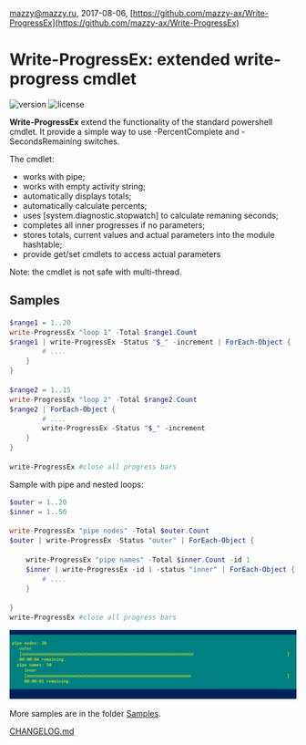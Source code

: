 mazzy@mazzy.ru, 2017-08-06, [https://github.com/mazzy-ax/Write-ProgressEx](https://github.com/mazzy-ax/Write-ProgressEx)

# Write-ProgressEx: extended write-progress cmdlet

![version][version-badge] ![license][license-badge]

**Write-ProgressEx** extend the functionality of the standard powershell cmdlet. It provide a simple way to use -PercentComplete and -SecondsRemaining switches.

The cmdlet:
* works with pipe;
* works with empty activity string;
* automatically displays totals;
* automatically calculate percents;
* uses [system.diagnostic.stopwatch] to calculate remaning seconds;
* completes all inner progresses if no parameters;
* stores totals, current values and actual parameters into the module hashtable;
* provide get/set cmdlets to access actual parameters

Note: the cmdlet is not safe with multi-thread.

## Samples

```powershell
$range1 = 1..20
write-ProgressEx "loop 1" -Total $range1.Count
$range1 | write-ProgressEx -Status "$_" -increment | ForEach-Object {
        # ....
    }
}

$range2 = 1..15
write-ProgressEx "loop 2" -Total $range2.Count
$range2 | ForEach-Object {
        # ....
        write-ProgressEx -Status "$_" -increment
    }
}

write-ProgressEx #close all progress bars
```

Sample with pipe and nested loops:

```powershell
$outer = 1..20
$inner = 1..50

write-ProgressEx "pipe nodes" -Total $outer.Count
$outer | write-ProgressEx -Status "outer" | ForEach-Object {

    write-ProgressEx "pipe names" -Total $inner.Count -id 1
    $inner | write-ProgressEx -id 1 -status "inner" | ForEach-Object {
        # ....
    }

}
write-ProgressEx #close all progress bars
```

![screenshot: Write-ProgressEx](./media/sample.pipe.png)

More samples are in the folder [Samples].

[CHANGELOG.md][Changelog]


[version-badge]: https://img.shields.io/badge/version-0.7-green.svg
[license-badge]: https://img.shields.io/badge/license-MIT-blue.svg
[Samples]: /samples
[Changelog]: /CHANGELOG.md